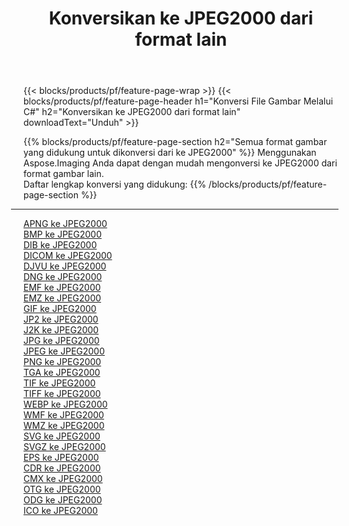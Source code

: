﻿---
title: Konversikan ke JPEG2000 dari format lain 
weight: 3920
url: /id/java/conversion/to/jpeg2000 
lang: id
langdirlevel: 2
locales: zh-hans,ja,it,ru,de,es,fr,nl,id,lt,pl,pt,vi,tr,ko,zh-hant,ar,hi,th,sv,cs,uk,he
description: Menggunakan Aspose.Imaging Anda dapat dengan mudah mengonversi ke JPEG2000 dari format lain
---

{{< blocks/products/pf/feature-page-wrap >}}
{{< blocks/products/pf/feature-page-header h1="Konversi File Gambar Melalui C#" h2="Konversikan ke JPEG2000 dari format lain" downloadText="Unduh" >}}


{{% blocks/products/pf/feature-page-section  h2="Semua format gambar yang didukung untuk dikonversi dari ke JPEG2000" %}}
Menggunakan Aspose.Imaging Anda dapat dengan mudah mengonversi ke JPEG2000 dari format gambar lain.
<br/>
Daftar lengkap konversi yang didukung:
{{% /blocks/products/pf/feature-page-section %}}
<div class="container-fluid productfamilypage bg-gray">
    <div class="convertypes bg-gray agp-content section">
        <div class="container">
		<hr style="margin-left:-20px;"/>
		<div class="row other-converters">
		    <div class='col-md-2 other-converter remove-lp remove-rp'><a href="/imaging/id/java/conversion/apng-to-jpeg2000" >APNG ke JPEG2000</a></div>
<div class='col-md-2 other-converter remove-lp remove-rp'><a href="/imaging/id/java/conversion/bmp-to-jpeg2000" >BMP ke JPEG2000</a></div>
<div class='col-md-2 other-converter remove-lp remove-rp'><a href="/imaging/id/java/conversion/dib-to-jpeg2000" >DIB ke JPEG2000</a></div>
<div class='col-md-2 other-converter remove-lp remove-rp'><a href="/imaging/id/java/conversion/dicom-to-jpeg2000" >DICOM ke JPEG2000</a></div>
<div class='col-md-2 other-converter remove-lp remove-rp'><a href="/imaging/id/java/conversion/djvu-to-jpeg2000" >DJVU ke JPEG2000</a></div>
<div class='col-md-2 other-converter remove-lp remove-rp'><a href="/imaging/id/java/conversion/dng-to-jpeg2000" >DNG ke JPEG2000</a></div>
<div class='col-md-2 other-converter remove-lp remove-rp'><a href="/imaging/id/java/conversion/emf-to-jpeg2000" >EMF ke JPEG2000</a></div>
<div class='col-md-2 other-converter remove-lp remove-rp'><a href="/imaging/id/java/conversion/emz-to-jpeg2000" >EMZ ke JPEG2000</a></div>
<div class='col-md-2 other-converter remove-lp remove-rp'><a href="/imaging/id/java/conversion/gif-to-jpeg2000" >GIF ke JPEG2000</a></div>
<div class='col-md-2 other-converter remove-lp remove-rp'><a href="/imaging/id/java/conversion/jp2-to-jpeg2000" >JP2 ke JPEG2000</a></div>
<div class='col-md-2 other-converter remove-lp remove-rp'><a href="/imaging/id/java/conversion/j2k-to-jpeg2000" >J2K ke JPEG2000</a></div>
<div class='col-md-2 other-converter remove-lp remove-rp'><a href="/imaging/id/java/conversion/jpg-to-jpeg2000" >JPG ke JPEG2000</a></div>
<div class='col-md-2 other-converter remove-lp remove-rp'><a href="/imaging/id/java/conversion/jpeg-to-jpeg2000" >JPEG ke JPEG2000</a></div>
<div class='col-md-2 other-converter remove-lp remove-rp'><a href="/imaging/id/java/conversion/png-to-jpeg2000" >PNG ke JPEG2000</a></div>
<div class='col-md-2 other-converter remove-lp remove-rp'><a href="/imaging/id/java/conversion/tga-to-jpeg2000" >TGA ke JPEG2000</a></div>
<div class='col-md-2 other-converter remove-lp remove-rp'><a href="/imaging/id/java/conversion/tif-to-jpeg2000" >TIF ke JPEG2000</a></div>
<div class='col-md-2 other-converter remove-lp remove-rp'><a href="/imaging/id/java/conversion/tiff-to-jpeg2000" >TIFF ke JPEG2000</a></div>
<div class='col-md-2 other-converter remove-lp remove-rp'><a href="/imaging/id/java/conversion/webp-to-jpeg2000" >WEBP ke JPEG2000</a></div>
<div class='col-md-2 other-converter remove-lp remove-rp'><a href="/imaging/id/java/conversion/wmf-to-jpeg2000" >WMF ke JPEG2000</a></div>
<div class='col-md-2 other-converter remove-lp remove-rp'><a href="/imaging/id/java/conversion/wmz-to-jpeg2000" >WMZ ke JPEG2000</a></div>
<div class='col-md-2 other-converter remove-lp remove-rp'><a href="/imaging/id/java/conversion/svg-to-jpeg2000" >SVG ke JPEG2000</a></div>
<div class='col-md-2 other-converter remove-lp remove-rp'><a href="/imaging/id/java/conversion/svgz-to-jpeg2000" >SVGZ ke JPEG2000</a></div>
<div class='col-md-2 other-converter remove-lp remove-rp'><a href="/imaging/id/java/conversion/eps-to-jpeg2000" >EPS ke JPEG2000</a></div>
<div class='col-md-2 other-converter remove-lp remove-rp'><a href="/imaging/id/java/conversion/cdr-to-jpeg2000" >CDR ke JPEG2000</a></div>
<div class='col-md-2 other-converter remove-lp remove-rp'><a href="/imaging/id/java/conversion/cmx-to-jpeg2000" >CMX ke JPEG2000</a></div>
<div class='col-md-2 other-converter remove-lp remove-rp'><a href="/imaging/id/java/conversion/otg-to-jpeg2000" >OTG ke JPEG2000</a></div>
<div class='col-md-2 other-converter remove-lp remove-rp'><a href="/imaging/id/java/conversion/odg-to-jpeg2000" >ODG ke JPEG2000</a></div>
<div class='col-md-2 other-converter remove-lp remove-rp'><a href="/imaging/id/java/conversion/ico-to-jpeg2000" >ICO ke JPEG2000</a></div>
                </div>
        </div>
    </div>
</div>
<br/>


